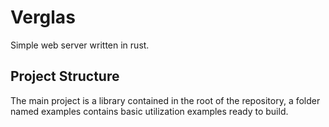 # Verglas

Simple web server written in rust.

## Project Structure

The main project is a library contained in the root of the repository, a folder named examples contains basic utilization examples ready to build.
